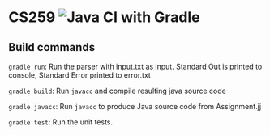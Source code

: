 # CS259 ![Java CI with Gradle](https://github.com/abulavin/cs259/workflows/Java%20CI%20with%20Gradle/badge.svg)
## Build commands
`gradle run`: Run the parser with input.txt as input. Standard Out is printed to console, Standard Error printed to error.txt

`gradle build`: Run `javacc` and compile resulting java source code

`gradle javacc`: Run `javacc` to produce Java source code from Assignment.jj

`gradle test`: Run the unit tests.
